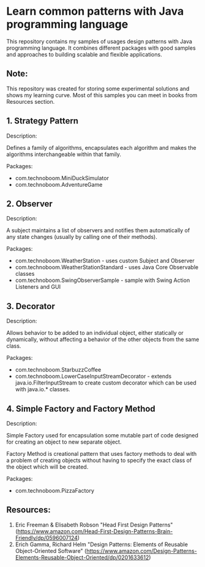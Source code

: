 # Learn common patterns with Java programming language
This repository contains my samples of usages design patterns
with Java programming language.
It combines different packages with good samples and approaches to
building scalable and flexible applications.

## Note:
This repository was created for storing some experimental solutions
and shows my learning curve.
Most of this samples you can meet in books from Resources section.

## 1. Strategy Pattern
Description:

Defines a family of algorithms, encapsulates each algorithm and
makes the algorithms interchangeable within that family.

Packages:
- com.technoboom.MiniDuckSimulator
- com.technoboom.AdventureGame

## 2. Observer
Description:

A subject maintains a list of observers and notifies them
automatically of any state changes (usually by calling
one of their methods).

Packages:
- com.technoboom.WeatherStation - uses custom Subject and Observer
- com.technoboom.WeatherStationStandard - uses Java Core Observable classes
- com.technoboom.SwingObserverSample - sample with Swing Action Listeners and GUI

## 3. Decorator
Description:

Allows behavior to be added to an individual object, either
statically or dynamically, without affecting a behavior of the
other objects from the same class.

Packages:
- com.technoboom.StarbuzzCoffee
- com.technoboom.LowerCaseInputStreamDecorator -
extends java.io.FilterInputStream to create custom decorator
which can be used with java.io.* classes.

## 4. Simple Factory and Factory Method
Description:

Simple Factory used for encapsulation some mutable part of code designed
for creating an object to new separate object.

Factory Method is creational pattern that uses factory methods to deal with a problem
of creating objects without having to specify the exact class
of the object which will be created.

Packages:
- com.technoboom.PizzaFactory

## Resources:
1. Eric Freeman & Elisabeth Robson "Head First Design Patterns"
(https://www.amazon.com/Head-First-Design-Patterns-Brain-Friendly/dp/0596007124)
2. Erich Gamma, Richard Helm "Design Patterns: Elements of Reusable Object-Oriented Software"
(https://www.amazon.com/Design-Patterns-Elements-Reusable-Object-Oriented/dp/0201633612)